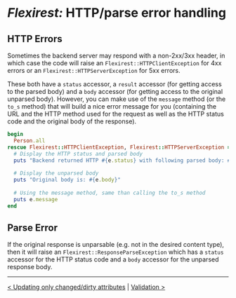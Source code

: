 # *Flexirest:* HTTP/parse error handling

## HTTP Errors

Sometimes the backend server may respond with a non-2xx/3xx header, in which case the code will raise an `Flexirest::HTTPClientException` for 4xx errors or an `Flexirest::HTTPServerException` for 5xx errors. 

These both have a `status` accessor, a `result` accessor (for getting access to the parsed body) and a `body` accessor (for getting access to the original unparsed body). However, you can make use of the `message` method (or the `to_s` method) that will build a nice error message for you (containing the URL and the HTTP method used for the request as well as the HTTP status code and the original body of the response).

```ruby
begin
  Person.all
rescue Flexirest::HTTPClientException, Flexirest::HTTPServerException => e
  # Display the HTTP status and parsed body
  puts "Backend returned HTTP #{e.status} with following parsed body: #{e.result}"
  
  # Display the unparsed body
  puts "Original body is: #{e.body}"
  
  # Using the message method, same than calling the to_s method
  puts e.message
end
```

## Parse Error

If the original response is unparsable (e.g. not in the desired content type), then it will raise an `Flexirest::ResponseParseException` which has a `status` accessor for the HTTP status code and a `body` accessor for the unparsed response body.

-----

[< Updating only changed/dirty attributes](updating-only-changed-dirty-attributes.md) | [Validation >](validation.md)
